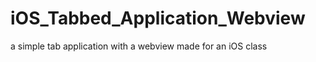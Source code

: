iOS_Tabbed_Application_Webview
==============================

a simple tab application with a webview made for an iOS class

